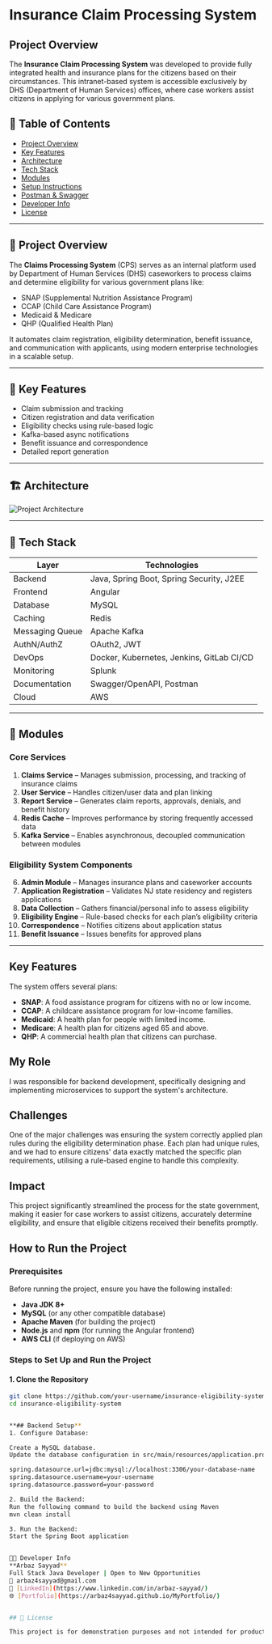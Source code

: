# Insurance Claim Processing System

## Project Overview
The **Insurance Claim Processing System** was developed to provide fully integrated health and insurance plans for the citizens based on their circumstances. This intranet-based system is accessible exclusively by DHS (Department of Human Services) offices, where case workers assist citizens in applying for various government plans.


## 📌 Table of Contents

- [Project Overview](#project-overview)
- [Key Features](#key-features)
- [Architecture](#architecture)
- [Tech Stack](#tech-stack)
- [Modules](#modules)
- [Setup Instructions](#setup-instructions)
- [Postman & Swagger](#postman--swagger)
- [Developer Info](#developer-info)
- [License](#license)

---

## 📖 Project Overview

The **Claims Processing System** (CPS) serves as an internal platform used by Department of Human Services (DHS) caseworkers to process claims and determine eligibility for various government plans like:

- SNAP (Supplemental Nutrition Assistance Program)
- CCAP (Child Care Assistance Program)
- Medicaid & Medicare
- QHP (Qualified Health Plan)

It automates claim registration, eligibility determination, benefit issuance, and communication with applicants, using modern enterprise technologies in a scalable setup.

---

## 🌟 Key Features

- Claim submission and tracking
- Citizen registration and data verification
- Eligibility checks using rule-based logic
- Kafka-based async notifications
- Benefit issuance and correspondence
- Detailed report generation

---

## 🏗️ Architecture

![Project Architecture](./f93833e7-bfbd-494c-b688-81b5f701f1a6.png)

---

## 🧰 Tech Stack

| Layer            | Technologies                                        |
|------------------|-----------------------------------------------------|
| Backend          | Java, Spring Boot, Spring Security, J2EE           |
| Frontend         | Angular                                             |
| Database         | MySQL                                               |
| Caching          | Redis                                               |
| Messaging Queue  | Apache Kafka                                        |
| AuthN/AuthZ      | OAuth2, JWT                                         |
| DevOps           | Docker, Kubernetes, Jenkins, GitLab CI/CD          |
| Monitoring       | Splunk                                              |
| Documentation    | Swagger/OpenAPI, Postman                            |
| Cloud            | AWS                                                 |

---

## 🧩 Modules

### Core Services
1. **Claims Service** – Manages submission, processing, and tracking of insurance claims  
2. **User Service** – Handles citizen/user data and plan linking  
3. **Report Service** – Generates claim reports, approvals, denials, and benefit history  
4. **Redis Cache** – Improves performance by storing frequently accessed data  
5. **Kafka Service** – Enables asynchronous, decoupled communication between modules  

### Eligibility System Components
6. **Admin Module** – Manages insurance plans and caseworker accounts  
7. **Application Registration** – Validates NJ state residency and registers applications  
8. **Data Collection** – Gathers financial/personal info to assess eligibility  
9. **Eligibility Engine** – Rule-based checks for each plan’s eligibility criteria  
10. **Correspondence** – Notifies citizens about application status  
11. **Benefit Issuance** – Issues benefits for approved plans  

---
## Key Features
The system offers several plans:
- **SNAP**: A food assistance program for citizens with no or low income.
- **CCAP**: A childcare assistance program for low-income families.
- **Medicaid**: A health plan for people with limited income.
- **Medicare**: A health plan for citizens aged 65 and above.
- **QHP**: A commercial health plan that citizens can purchase.


## My Role
I was responsible for backend development, specifically designing and implementing microservices to support the system's architecture.

## Challenges
One of the major challenges was ensuring the system correctly applied plan rules during the eligibility determination phase. Each plan had unique rules, and we had to ensure citizens' data exactly matched the specific plan requirements, utilising a rule-based engine to handle this complexity.

## Impact
This project significantly streamlined the process for the state government, making it easier for case workers to assist citizens, accurately determine eligibility, and ensure that eligible citizens received their benefits promptly.


## How to Run the Project

### Prerequisites
Before running the project, ensure you have the following installed:
- **Java JDK 8+**
- **MySQL** (or any other compatible database)
- **Apache Maven** (for building the project)
- **Node.js** and **npm** (for running the Angular frontend)
- **AWS CLI** (if deploying on AWS)
  
### Steps to Set Up and Run the Project

#### 1. Clone the Repository
```bash
git clone https://github.com/your-username/insurance-eligibility-system.git
cd insurance-eligibility-system


**## Backend Setup**
1. Configure Database:

Create a MySQL database.
Update the database configuration in src/main/resources/application.properties

spring.datasource.url=jdbc:mysql://localhost:3306/your-database-name
spring.datasource.username=your-username
spring.datasource.password=your-password

2. Build the Backend:
Run the following command to build the backend using Maven
mvn clean install

3. Run the Backend:
Start the Spring Boot application


👨‍💻 Developer Info
**Arbaz Sayyad** 
Full Stack Java Developer | Open to New Opportunities
📧 arbaz4sayyad@gmail.com
🔗 [LinkedIn](https://www.linkedin.com/in/arbaz-sayyad/)
🌐 [Portfolio](https://arbaz4sayyad.github.io/MyPortfolio/)


## 📄 License

This project is for demonstration purposes and not intended for production use.
